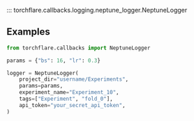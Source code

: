 ::: torchflare.callbacks.logging.neptune_logger.NeptuneLogger


## Examples

``` python
from torchflare.callbacks import NeptuneLogger

params = {"bs": 16, "lr": 0.3}

logger = NeptuneLogger(
    project_dir="username/Experiments",
    params=params,
    experiment_name="Experiment_10",
    tags=["Experiment", "fold_0"],
    api_token="your_secret_api_token",
)
```
